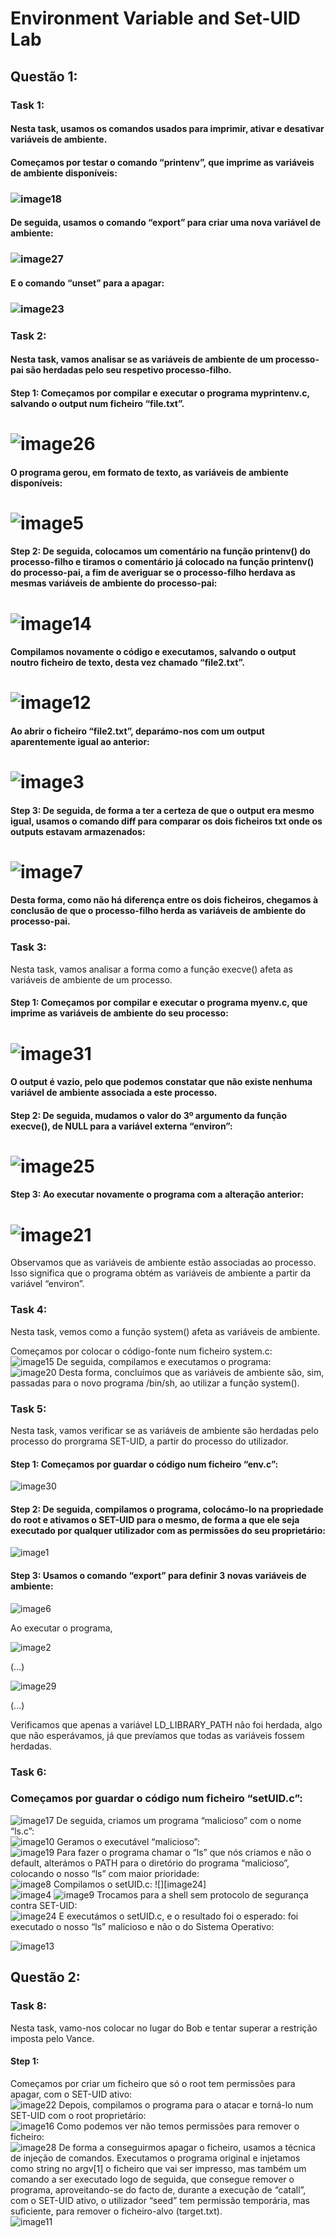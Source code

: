 # Environment Variable and Set-UID Lab

## Questão 1:

### Task 1:

#### Nesta task, usamos os comandos usados para imprimir, ativar e desativar variáveis de ambiente.

#### Começamos por testar o comando “printenv”, que imprime as variáveis de ambiente disponíveis: 

### ![image18](images_LOGBOOK4.md/image18.png)

#### De seguida, usamos o comando “export” para criar uma nova variável de ambiente:

### ![image27](images_LOGBOOK4.md/image27.png)

#### E o comando “unset” para a apagar:

### ![image23](images_LOGBOOK4.md/image23.png)

### Task 2: 

#### Nesta task, vamos analisar se as variáveis de ambiente de um processo-pai são herdadas pelo seu respetivo processo-filho.

#### Step 1: Começamos por compilar e executar o programa myprintenv.c, salvando o output num ficheiro “file.txt”.

# ![image26](images_LOGBOOK4.md/image26.png)

#### O programa gerou, em formato de texto, as variáveis de ambiente disponíveis:

# ![image5](images_LOGBOOK4.md/image5.png)

#### Step 2: De seguida, colocamos um comentário na função printenv() do processo-filho e tiramos o comentário já colocado na função printenv() do processo-pai, a fim de averiguar se o processo-filho herdava as mesmas variáveis de ambiente do processo-pai:

# ![image14](images_LOGBOOK4.md/image14.png)

#### Compilamos novamente o código e executamos, salvando o output noutro ficheiro de texto, desta vez chamado “file2.txt”.

# ![image12](images_LOGBOOK4.md/image12.png)

#### Ao abrir o ficheiro “file2.txt”, deparámo-nos com um output aparentemente igual ao anterior:

# ![image3](images_LOGBOOK4.md/image3.png)

#### Step 3: De seguida, de forma a ter a certeza de que o output era mesmo igual, usamos o comando diff para comparar os dois ficheiros txt onde os outputs estavam armazenados:

# ![image7](images_LOGBOOK4.md/image7.png)

#### Desta forma, como não há diferença entre os dois ficheiros, chegamos à conclusão de que o processo-filho herda as variáveis de ambiente do processo-pai.

### Task 3:

Nesta task, vamos analisar a forma como a função execve() afeta as variáveis de ambiente de um processo.

#### Step 1: Começamos por compilar e executar o programa myenv.c, que imprime as variáveis de ambiente do seu processo:

# ![image31](images_LOGBOOK4.md/image31.png)

#### O output é vazio, pelo que podemos constatar que não existe nenhuma variável de ambiente associada a este processo.

#### Step 2: De seguida, mudamos o valor do 3º argumento da função execve(), de NULL para a variável externa “environ”:

# ![image25](images_LOGBOOK4.md/image25.png)

#### Step 3: Ao executar novamente o programa com a alteração anterior:

# ![image21](images_LOGBOOK4.md/image21.png)

Observamos que as variáveis de ambiente estão associadas ao processo. Isso significa que o programa obtém as variáveis de ambiente a partir da variável “environ”.

### Task 4:

Nesta task, vemos como a função system() afeta as variáveis de ambiente.

Começamos por colocar o código-fonte num ficheiro system.c:  
![image15](images_LOGBOOK4.md/image15.png)
De seguida, compilamos e executamos o programa:  
![image20](images_LOGBOOK4.md/image20.png)
Desta forma, concluímos que as variáveis de ambiente são, sim, passadas para o novo programa /bin/sh, ao utilizar a função system().

### Task 5:

Nesta task, vamos verificar se as variáveis de ambiente são herdadas pelo processo do prorgrama SET-UID, a partir do processo do utilizador.

#### Step 1: Começamos por guardar o código num ficheiro “env.c”:

![image30](images_LOGBOOK4.md/image30.png)

#### Step 2: De seguida, compilamos o programa, colocámo-lo na propriedade do root e ativamos o SET-UID para o mesmo, de forma a que ele seja executado por qualquer utilizador com as permissões do seu proprietário:

![image1](images_LOGBOOK4.md/image1.png)

#### Step 3: Usamos o comando “export” para definir 3 novas variáveis de ambiente:

![image6](images_LOGBOOK4.md/image6.png)

Ao executar o programa,  

![image2](images_LOGBOOK4.md/image2.png)

(...)  

![image29](images_LOGBOOK4.md/image29.png)

(...)

Verificamos que apenas a variável LD\_LIBRARY\_PATH não foi herdada, algo que não esperávamos, já que prevíamos que todas as variáveis fossem herdadas.

### Task 6:

### Começamos por guardar o código num ficheiro “setUID.c”:

![image17](images_LOGBOOK4.md/image17.png)
De seguida, criamos um programa “malicioso” com o nome “ls.c”:  
![image10](images_LOGBOOK4.md/image10.png)
Geramos o executável “malicioso”:  
![image19](images_LOGBOOK4.md/image19.png)
Para fazer o programa chamar o “ls” que nós criamos e não o default, alterámos o PATH para o diretório do programa “malicioso”, colocando o nosso “ls” com maior prioridade:  
![image8](images_LOGBOOK4.md/image8.png)
Compilamos o setUID.c: ![][image24]  
![image4](images_LOGBOOK4.md/image4.png)
![image9](images_LOGBOOK4.md/image9.png)
Trocamos para a shell sem protocolo de segurança contra SET-UID:  
![image24](images_LOGBOOK4.md/image24.png)
E executámos o setUID.c, e o resultado foi o esperado: foi executado o nosso “ls” malicioso e não o do Sistema Operativo:

![image13](images_LOGBOOK4.md/image13.png)

## Questão 2:

### Task 8:

Nesta task, vamo-nos colocar no lugar do Bob e tentar superar a restrição imposta pelo Vance.

#### Step 1:

Começamos por criar um ficheiro que só o root tem permissões para apagar, com o SET-UID ativo:  
![image22](images_LOGBOOK4.md/image22.png)
Depois, compilamos o programa para o atacar e torná-lo num SET-UID com o root proprietário:  
![image16](images_LOGBOOK4.md/image16.png)
Como podemos ver não temos permissões para remover o ficheiro:  
![image28](images_LOGBOOK4.md/image28.png)
De forma a conseguirmos apagar o ficheiro, usamos a técnica de injeção de comandos. Executamos o programa original e injetamos como string no argv\[1\] o ficheiro que vai ser impresso, mas também um comando a ser executado logo de seguida, que consegue remover o programa, aproveitando-se do facto de, durante a execução de “catall”, com o SET-UID ativo, o utilizador “seed” tem permissão temporária, mas suficiente, para remover o ficheiro-alvo (target.txt).  
![image11](images_LOGBOOK4.md/image11.png)
